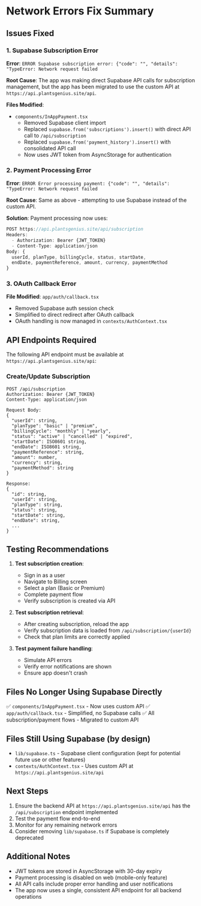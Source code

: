 # Network Errors Fix Summary

## Issues Fixed

### 1. Supabase Subscription Error
**Error**: `ERROR Supabase subscription error: {"code": "", "details": "TypeError: Network request failed`

**Root Cause**: The app was making direct Supabase API calls for subscription management, but the app has been migrated to use the custom API at `https://api.plantsgenius.site/api`.

**Files Modified**:
- `components/InAppPayment.tsx`
  - Removed Supabase client import
  - Replaced `supabase.from('subscriptions').insert()` with direct API call to `/api/subscription`
  - Replaced `supabase.from('payment_history').insert()` with consolidated API call
  - Now uses JWT token from AsyncStorage for authentication

### 2. Payment Processing Error
**Error**: `ERROR Error processing payment: {"code": "", "details": "TypeError: Network request failed`

**Root Cause**: Same as above - attempting to use Supabase instead of the custom API.

**Solution**: Payment processing now uses:
```typescript
POST https://api.plantsgenius.site/api/subscription
Headers:
  - Authorization: Bearer {JWT_TOKEN}
  - Content-Type: application/json
Body: {
  userId, planType, billingCycle, status, startDate, 
  endDate, paymentReference, amount, currency, paymentMethod
}
```

### 3. OAuth Callback Error
**File Modified**: `app/auth/callback.tsx`
- Removed Supabase auth session check
- Simplified to direct redirect after OAuth callback
- OAuth handling is now managed in `contexts/AuthContext.tsx`

## API Endpoints Required

The following API endpoint must be available at `https://api.plantsgenius.site/api`:

### Create/Update Subscription
```
POST /api/subscription
Authorization: Bearer {JWT_TOKEN}
Content-Type: application/json

Request Body:
{
  "userId": string,
  "planType": "basic" | "premium",
  "billingCycle": "monthly" | "yearly",
  "status": "active" | "cancelled" | "expired",
  "startDate": ISO8601 string,
  "endDate": ISO8601 string,
  "paymentReference": string,
  "amount": number,
  "currency": string,
  "paymentMethod": string
}

Response:
{
  "id": string,
  "userId": string,
  "planType": string,
  "status": string,
  "startDate": string,
  "endDate": string,
  ...
}
```

## Testing Recommendations

1. **Test subscription creation**:
   - Sign in as a user
   - Navigate to Billing screen
   - Select a plan (Basic or Premium)
   - Complete payment flow
   - Verify subscription is created via API

2. **Test subscription retrieval**:
   - After creating subscription, reload the app
   - Verify subscription data is loaded from `/api/subscription/{userId}`
   - Check that plan limits are correctly applied

3. **Test payment failure handling**:
   - Simulate API errors
   - Verify error notifications are shown
   - Ensure app doesn't crash

## Files No Longer Using Supabase Directly

✅ `components/InAppPayment.tsx` - Now uses custom API
✅ `app/auth/callback.tsx` - Simplified, no Supabase calls
✅ All subscription/payment flows - Migrated to custom API

## Files Still Using Supabase (by design)

- `lib/supabase.ts` - Supabase client configuration (kept for potential future use or other features)
- `contexts/AuthContext.tsx` - Uses custom API at `https://api.plantsgenius.site/api`

## Next Steps

1. Ensure the backend API at `https://api.plantsgenius.site/api` has the `/api/subscription` endpoint implemented
2. Test the payment flow end-to-end
3. Monitor for any remaining network errors
4. Consider removing `lib/supabase.ts` if Supabase is completely deprecated

## Additional Notes

- JWT tokens are stored in AsyncStorage with 30-day expiry
- Payment processing is disabled on web (mobile-only feature)
- All API calls include proper error handling and user notifications
- The app now uses a single, consistent API endpoint for all backend operations
